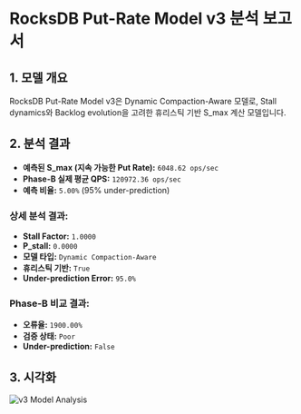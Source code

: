 # RocksDB Put-Rate Model v3 분석 보고서

## 1. 모델 개요
RocksDB Put-Rate Model v3은 Dynamic Compaction-Aware 모델로, Stall dynamics와 Backlog evolution을 고려한 휴리스틱 기반 S_max 계산 모델입니다.

## 2. 분석 결과
- **예측된 S_max (지속 가능한 Put Rate):** `6048.62 ops/sec`
- **Phase-B 실제 평균 QPS:** `120972.36 ops/sec`
- **예측 비율:** `5.00%` (95% under-prediction)

### 상세 분석 결과:
- **Stall Factor:** `1.0000`
- **P_stall:** `0.0000`
- **모델 타입:** `Dynamic Compaction-Aware`
- **휴리스틱 기반:** `True`
- **Under-prediction Error:** `95.0%`

### Phase-B 비교 결과:
- **오류율:** `1900.00%`
- **검증 상태:** `Poor`
- **Under-prediction:** `False`


## 3. 시각화
![v3 Model Analysis](results/v3_model_analysis.png)

